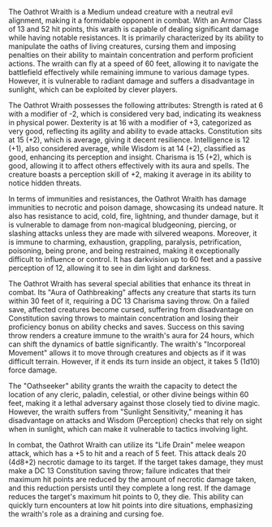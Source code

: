 The Oathrot Wraith is a Medium undead creature with a neutral evil alignment, making it a formidable opponent in combat. With an Armor Class of 13 and 52 hit points, this wraith is capable of dealing significant damage while having notable resistances. It is primarily characterized by its ability to manipulate the oaths of living creatures, cursing them and imposing penalties on their ability to maintain concentration and perform proficient actions. The wraith can fly at a speed of 60 feet, allowing it to navigate the battlefield effectively while remaining immune to various damage types. However, it is vulnerable to radiant damage and suffers a disadvantage in sunlight, which can be exploited by clever players. 

The Oathrot Wraith possesses the following attributes: Strength is rated at 6 with a modifier of -2, which is considered very bad, indicating its weakness in physical power. Dexterity is at 16 with a modifier of +3, categorized as very good, reflecting its agility and ability to evade attacks. Constitution sits at 15 (+2), which is average, giving it decent resilience. Intelligence is 12 (+1), also considered average, while Wisdom is at 14 (+2), classified as good, enhancing its perception and insight. Charisma is 15 (+2), which is good, allowing it to affect others effectively with its aura and spells. The creature boasts a perception skill of +2, making it average in its ability to notice hidden threats.

In terms of immunities and resistances, the Oathrot Wraith has damage immunities to necrotic and poison damage, showcasing its undead nature. It also has resistance to acid, cold, fire, lightning, and thunder damage, but it is vulnerable to damage from non-magical bludgeoning, piercing, or slashing attacks unless they are made with silvered weapons. Moreover, it is immune to charming, exhaustion, grappling, paralysis, petrification, poisoning, being prone, and being restrained, making it exceptionally difficult to influence or control. It has darkvision up to 60 feet and a passive perception of 12, allowing it to see in dim light and darkness.

The Oathrot Wraith has several special abilities that enhance its threat in combat. Its "Aura of Oathbreaking" affects any creature that starts its turn within 30 feet of it, requiring a DC 13 Charisma saving throw. On a failed save, affected creatures become cursed, suffering from disadvantage on Constitution saving throws to maintain concentration and losing their proficiency bonus on ability checks and saves. Success on this saving throw renders a creature immune to the wraith's aura for 24 hours, which can shift the dynamics of battle significantly. The wraith's "Incorporeal Movement" allows it to move through creatures and objects as if it was difficult terrain. However, if it ends its turn inside an object, it takes 5 (1d10) force damage.

The "Oathseeker" ability grants the wraith the capacity to detect the location of any cleric, paladin, celestial, or other divine beings within 60 feet, making it a lethal adversary against those closely tied to divine magic. However, the wraith suffers from "Sunlight Sensitivity," meaning it has disadvantage on attacks and Wisdom (Perception) checks that rely on sight when in sunlight, which can make it vulnerable to tactics involving light.

In combat, the Oathrot Wraith can utilize its "Life Drain" melee weapon attack, which has a +5 to hit and a reach of 5 feet. This attack deals 20 (4d8+2) necrotic damage to its target. If the target takes damage, they must make a DC 13 Constitution saving throw; failure indicates that their maximum hit points are reduced by the amount of necrotic damage taken, and this reduction persists until they complete a long rest. If the damage reduces the target's maximum hit points to 0, they die. This ability can quickly turn encounters at low hit points into dire situations, emphasizing the wraith's role as a draining and cursing foe.